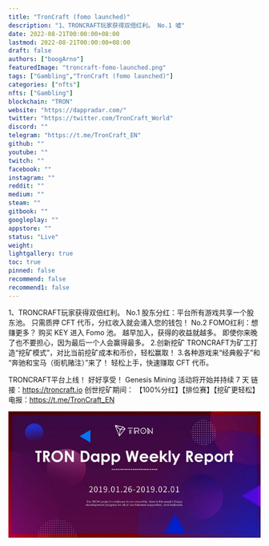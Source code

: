 ```yaml
---
title: "TronCraft (fomo launched)"
description: "1、TRONCRAFT玩家获得双倍红利。 No.1 嘘"
date: 2022-08-21T00:00:00+08:00
lastmod: 2022-08-21T00:00:00+08:00
draft: false
authors: ["boogArno"]
featuredImage: "troncraft-fomo-launched.png"
tags: ["Gambling","TronCraft (fomo launched)"]
categories: ["nfts"]
nfts: ["Gambling"]
blockchain: "TRON"
website: "https://dappradar.com/"
twitter: "https://twitter.com/TronCraft_World"
discord: ""
telegram: "https://t.me/TronCraft_EN"
github: ""
youtube: ""
twitch: ""
facebook: ""
instagram: ""
reddit: ""
medium: ""
steam: ""
gitbook: ""
googleplay: ""
appstore: ""
status: "Live"
weight: 
lightgallery: true
toc: true
pinned: false
recommend: false
recommend1: false
---
```

1、TRONCRAFT玩家获得双倍红利。 No.1 股东分红：平台所有游戏共享一个股东池。 只需质押 CFT 代币，分红收入就会涌入您的钱包！ No.2 FOMO红利：想赚更多？ 购买 KEY 进入 Fomo 池。 越早加入，获得的收益就越多。 即使你来晚了也不要担心，因为最后一个人会赢得最多。 2.创新挖矿 TRONCRAFT为矿工打造“挖矿模式”，对比当前挖矿成本和币价，轻松赢取！ 3.各种游戏来“经典骰子”和 “奔驰和宝马（街机赌注）”来了！ 轻松上手，快速赚取 CFT 代币。

TRONCRAFT平台上线！ 好好享受！
Genesis Mining 活动将开始并持续 7 天
链接：https://troncraft.io
创世挖矿期间：
【100%分红】【排位赛】【挖矿更轻松】
电报：https://t.me/TronCraft_EN

![NLtcJ8Nz](NLtcJ8Nz.jpg)

